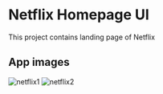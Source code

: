 # Netflix Homepage UI

This project contains landing page of Netflix

## App images

![netflix1](https://user-images.githubusercontent.com/71263421/127166885-68f649c7-ffd7-4d2f-a82b-fdbf926ae660.jpg)
![netflix2](https://user-images.githubusercontent.com/71263421/127166953-d03c95d2-1e70-4fea-88ea-374858ecaa64.jpg)
